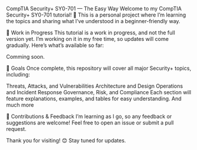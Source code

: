 CompTIA Security+ SY0-701 — The Easy Way
Welcome to my CompTIA Security+ SY0-701 tutorial! 🎉 This is a personal project where I’m learning the topics and sharing what I’ve understood in a beginner-friendly way.

🚧 Work in Progress
This tutorial is a work in progress, and not the full version yet. I’m working on it in my free time, so updates will come gradually. Here’s what’s available so far:

Comming soon.

📌 Goals
Once complete, this repository will cover all major Security+ topics, including:

Threats, Attacks, and Vulnerabilities
Architecture and Design
Operations and Incident Response
Governance, Risk, and Compliance
Each section will feature explanations, examples, and tables for easy understanding.
And much more

🤝 Contributions & Feedback
I’m learning as I go, so any feedback or suggestions are welcome! Feel free to open an issue or submit a pull request.

Thank you for visiting! 😊 Stay tuned for updates.
